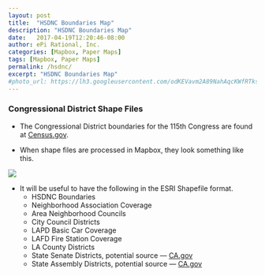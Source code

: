 ```yaml
---
layout: post
title:  "HSDNC Boundaries Map"
description: "HSDNC Boundaries Map"
date:   2017-04-19T12:20:46-08:00
author: ePi Rational, Inc.
categories: [Mapbox, Paper Maps]
tags: [Mapbox, Paper Maps]
permalink: /hsdnc/
excerpt: "HSDNC Boundaries Map"
#photo_url: https://lh3.googleusercontent.com/odKEVavm2A89NahAqcKWfRTksrGtVJO9SdfN41hSjL2Brz0rXDXh-tkmRcSvRDifFjA=h150
---
```


### Congressional District Shape Files

* The Congressional District boundaries for the 115th Congress are found at [Census.gov](https://www.census.gov/geo/maps-data/data/cbf/cbf_cds.html).  

* When shape files are processed in Mapbox, they look something like this.

![](http://cdmaps.polisci.ucla.edu/png/congdist114.png)

* It will be useful to have the following in the ESRI Shapefile format.
  * HSDNC Boundaries
  * Neighborhood Association Coverage
  * Area Neighborhood Councils
  * City Council Districts
  * LAPD Basic Car Coverage
  * LAFD Fire Station Coverage
  * LA County Districts
  * State Senate Districts, potential source — [CA.gov](http://ca.gov)
  * State Assembly Districts, potential source — [CA.gov](http://ca.gov)
